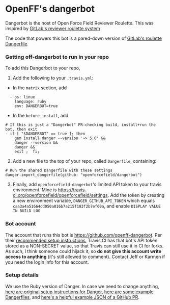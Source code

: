 # OpenFF's dangerbot

Dangerbot is the host of Open Force Field Reviewer Roulette. This was inspired by [GitLab's reviewer roulette system](https://about.gitlab.com/blog/2019/10/23/reviewer-roulette-one-year-on/)

The code that powers this bot is a pared-down version of [GitLab's roulette Dangerfile](https://gitlab.com/gitlab-org/gitlab-foss/blob/master/danger/roulette/Dangerfile). 


### Getting off-dangerbot to run in your repo 
To add this Dangerbot to your repo, 

1) Add the following to your `.travis.yml`:

* In the `matrix` section, add 
```
  - os: linux
    language: ruby
    env: DANGERBOT=true
```
* In the `before_install`, add
```
# If this is just a "Dangerbot" PR-checking build, install+run the bot, then exit
- if [ "$DANGERBOT" == true ]; then 
    gem install danger --version '~> 5.0' && 
    danger --version && 
    danger && 
    exit ;  fi;
```

2) Add a new file to the top of your repo, called `Dangerfile`, containing:
```
# Run the shared Dangerfile with these settings
danger.import_dangerfile(github: "openforcefield/dangerbot") 
```

3) Finally, add `openforcefield-dangerbot`'s limited API token to your travis environment. Mine is https://travis-ci.org/openforcefield/openforcefield/settings. Add the token by creating a new environment variable, `DANGER_GITHUB_API_TOKEN` which equals `caa3a4a51664dd050a016b7a215f183f2b7ef60a`, and enable `DISPLAY VALUE IN BUILD LOG`

### Bot account

The account that runs this bot is https://github.com/openff-dangerbot. Per their [recommended setup instructions](https://danger.systems/guides/getting_started.html#tokens-for-oss-projects), Travis CI has that bot's API token stored as a NON-SECRET value, so that Travis can still use it in CI for forks. As such, I think someone could hijack it, so **do not give this account write access to anything** (it's still allowed to comment). Contact Jeff or Karmen if you need the login info for this account.

### Setup details

We use the Ruby version of Danger. In case we need to change anything, [here are original setup instructions for Danger](https://danger.systems/guides/getting_started.html#setting-up-danger-to-run-on-your-ci), [here are some example Dangerfiles](https://danger.systems/reference.html), and [here's a helpful example JSON of a GitHub PR](https://raw.githubusercontent.com/danger/danger/master/spec/fixtures/github_api/pr_response.json).
